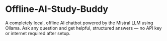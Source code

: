 # Offline-AI-Study-Buddy
A completely local, offline AI chatbot powered by the Mistral LLM using Ollama. Ask any question and get helpful, structured answers — no API key or internet required after setup.
